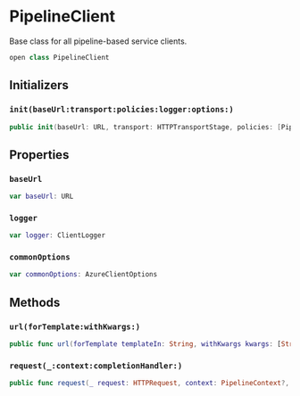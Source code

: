 # PipelineClient

Base class for all pipeline-based service clients.

``` swift
open class PipelineClient
```

## Initializers

### `init(baseUrl:​transport:​policies:​logger:​options:​)`

``` swift
public init(baseUrl:​ URL, transport:​ HTTPTransportStage, policies:​ [PipelineStage], logger:​ ClientLogger, options:​ AzureClientOptions)
```

## Properties

### `baseUrl`

``` swift
var baseUrl:​ URL
```

### `logger`

``` swift
var logger:​ ClientLogger
```

### `commonOptions`

``` swift
var commonOptions:​ AzureClientOptions
```

## Methods

### `url(forTemplate:​withKwargs:​)`

``` swift
public func url(forTemplate templateIn:​ String, withKwargs kwargs:​ [String:​ String]? = nil) -> URL?
```

### `request(_:​context:​completionHandler:​)`

``` swift
public func request(_ request:​ HTTPRequest, context:​ PipelineContext?, completionHandler:​ @escaping HTTPResultHandler<Data?>)
```
